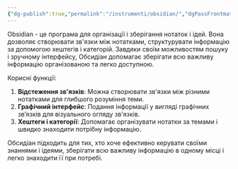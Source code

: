 ```yaml
---
{"dg-publish":true,"permalink":"/instrumenti/obsidian/","dgPassFrontmatter":true,"created":"2001-01-01T01:00:00.000+01:00","updated":"2024-06-21T20:22:46.261+02:00"}
---
```


Obsidian - це програма для організації і зберігання нотаток і ідей. Вона дозволяє створювати зв'язки між нотатками, структурувати інформацію за допомогою хештегів і категорій. Завдяки своїм можливостям пошуку і зручному інтерфейсу, Обсидіан допомагає зберігати всю важливу інформацію організованою та легко доступною.

Корисні функції:
1. **Відстеження зв'язків**: Можна створювати зв'язки між різними нотатками для глибшого розуміння теми.
2. **Графічний інтерфейс**: Подання інформації у вигляді графічних зв’язків для візуального огляду зв'язків.
3. **Хештеги і категорії**: Допомагає організувати нотатки за темами і швидко знаходити потрібну інформацію.

Обсидіан підходить для тих, хто хоче ефективно керувати своїми знаннями і ідеями, зберігати всю важливу інформацію в одному місці і легко знаходити її при потребі.